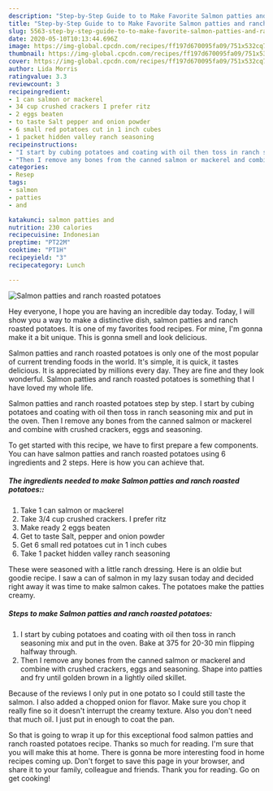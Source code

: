 ```yaml
---
description: "Step-by-Step Guide to to Make Favorite Salmon patties and ranch roasted potatoes"
title: "Step-by-Step Guide to to Make Favorite Salmon patties and ranch roasted potatoes"
slug: 5563-step-by-step-guide-to-to-make-favorite-salmon-patties-and-ranch-roasted-potatoes
date: 2020-05-10T10:13:44.696Z
image: https://img-global.cpcdn.com/recipes/ff197d670095fa09/751x532cq70/salmon-patties-and-ranch-roasted-potatoes-recipe-main-photo.jpg
thumbnail: https://img-global.cpcdn.com/recipes/ff197d670095fa09/751x532cq70/salmon-patties-and-ranch-roasted-potatoes-recipe-main-photo.jpg
cover: https://img-global.cpcdn.com/recipes/ff197d670095fa09/751x532cq70/salmon-patties-and-ranch-roasted-potatoes-recipe-main-photo.jpg
author: Lida Morris
ratingvalue: 3.3
reviewcount: 3
recipeingredient:
- 1 can salmon or mackerel
- 34 cup crushed crackers I prefer ritz
- 2 eggs beaten
- to taste Salt pepper and onion powder
- 6 small red potatoes cut in 1 inch cubes
- 1 packet hidden valley ranch seasoning
recipeinstructions:
- "I start by cubing potatoes and coating with oil then toss in ranch seasoning mix and put in the oven. Bake at 375 for 20-30 min flipping halfway through."
- "Then I remove any bones from the canned salmon or mackerel and combine with crushed crackers, eggs and seasoning. Shape into patties and fry until golden brown in a lightly oiled skillet."
categories:
- Resep
tags:
- salmon
- patties
- and

katakunci: salmon patties and
nutrition: 230 calories
recipecuisine: Indonesian
preptime: "PT22M"
cooktime: "PT1H"
recipeyield: "3"
recipecategory: Lunch

---
```



![Salmon patties and ranch roasted potatoes](https://img-global.cpcdn.com/recipes/ff197d670095fa09/751x532cq70/salmon-patties-and-ranch-roasted-potatoes-recipe-main-photo.jpg)

Hey everyone, I hope you are having an incredible day today. Today, I will show you a way to make a distinctive dish, salmon patties and ranch roasted potatoes. It is one of my favorites food recipes. For mine, I'm gonna make it a bit unique. This is gonna smell and look delicious.

Salmon patties and ranch roasted potatoes is only one of the most popular of current trending foods in the world. It's simple, it is quick, it tastes delicious. It is appreciated by millions every day. They are fine and they look wonderful. Salmon patties and ranch roasted potatoes is something that I have loved my whole life.

Salmon patties and ranch roasted potatoes step by step. I start by cubing potatoes and coating with oil then toss in ranch seasoning mix and put in the oven. Then I remove any bones from the canned salmon or mackerel and combine with crushed crackers, eggs and seasoning.


To get started with this recipe, we have to first prepare a few components. You can have salmon patties and ranch roasted potatoes using 6 ingredients and 2 steps. Here is how you can achieve that.

##### The ingredients needed to make Salmon patties and ranch roasted potatoes::

1. Take 1 can salmon or mackerel
1. Take 3/4 cup crushed crackers. I prefer ritz
1. Make ready 2 eggs beaten
1. Get to taste Salt, pepper and onion powder
1. Get 6 small red potatoes cut in 1 inch cubes
1. Take 1 packet hidden valley ranch seasoning


These were seasoned with a little ranch dressing. Here is an oldie but goodie recipe. I saw a can of salmon in my lazy susan today and decided right away it was time to make salmon cakes. The potatoes make the patties creamy. 

##### Steps to make Salmon patties and ranch roasted potatoes:

1. I start by cubing potatoes and coating with oil then toss in ranch seasoning mix and put in the oven. Bake at 375 for 20-30 min flipping halfway through.
1. Then I remove any bones from the canned salmon or mackerel and combine with crushed crackers, eggs and seasoning. Shape into patties and fry until golden brown in a lightly oiled skillet.


Because of the reviews I only put in one potato so I could still taste the salmon. I also added a chopped onion for flavor. Make sure you chop it really fine so it doesn&#39;t interrupt the creamy texture. Also you don&#39;t need that much oil. I just put in enough to coat the pan. 

So that is going to wrap it up for this exceptional food salmon patties and ranch roasted potatoes recipe. Thanks so much for reading. I'm sure that you will make this at home. There is gonna be more interesting food in home recipes coming up. Don't forget to save this page in your browser, and share it to your family, colleague and friends. Thank you for reading. Go on get cooking!
